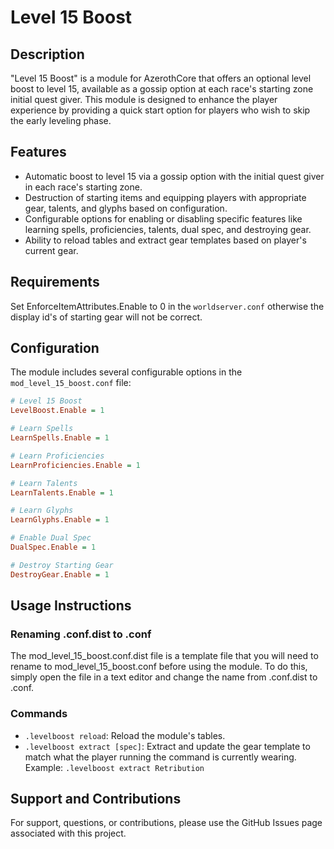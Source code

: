 # Level 15 Boost

## Description
"Level 15 Boost" is a module for AzerothCore that offers an optional level boost to level 15, available as a gossip option at each race's starting zone initial quest giver. This module is designed to enhance the player experience by providing a quick start option for players who wish to skip the early leveling phase.

## Features
- Automatic boost to level 15 via a gossip option with the initial quest giver in each race's starting zone.
- Destruction of starting items and equipping players with appropriate gear, talents, and glyphs based on configuration.
- Configurable options for enabling or disabling specific features like learning spells, proficiencies, talents, dual spec, and destroying gear.
- Ability to reload tables and extract gear templates based on player's current gear.

## Requirements
Set EnforceItemAttributes.Enable to 0 in the `worldserver.conf` otherwise the display id's of starting gear will not be correct.

## Configuration
The module includes several configurable options in the `mod_level_15_boost.conf` file:


```ini
# Level 15 Boost
LevelBoost.Enable = 1

# Learn Spells
LearnSpells.Enable = 1

# Learn Proficiencies
LearnProficiencies.Enable = 1

# Learn Talents
LearnTalents.Enable = 1

# Learn Glyphs
LearnGlyphs.Enable = 1

# Enable Dual Spec
DualSpec.Enable = 1

# Destroy Starting Gear
DestroyGear.Enable = 1
```

## Usage Instructions

### Renaming .conf.dist to .conf
The mod_level_15_boost.conf.dist file is a template file that you will need to rename to mod_level_15_boost.conf before using the module. To do this, simply open the file in a text editor and change the name from .conf.dist to .conf.

### Commands

- `.levelboost reload`: Reload the module's tables.
- `.levelboost extract [spec]`: Extract and update the gear template to match what the player running the command is currently wearing. Example: `.levelboost extract Retribution`

## Support and Contributions

For support, questions, or contributions, please use the GitHub Issues page associated with this project.

